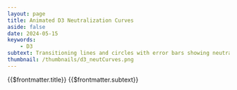 ```yaml
---
layout: page
title: Animated D3 Neutralization Curves
aside: false
date: 2024-05-15
keywords:
    - D3
subtext: Transitioning lines and circles with error bars showing neutralization of pseudovirus with soluble receptors
thumbnail: /thumbnails/d3_neutCurves.png
---
```



<FigureTitle>{{$frontmatter.title}}</FigureTitle>
<SubtitleHeader>{{$frontmatter.subtext}}</SubtitleHeader>
<D3PlotContainer>
    <div class="flex flex-col items-center" ref="svgContainer"></div>
</D3PlotContainer>


<script setup>
    import { ref, onMounted, computed } from 'vue';
    import * as d3 from 'd3';

    const svgContainer = ref(null);
    const dataset = ref(null);
    const width = 600;
    const height = 400;
    const marginTop = 50;
    const marginRight = 10;
    const marginBottom = 40;
    const marginLeft = 50;

    // Format the data from the CSV file
    function formatFile(data) {
        return data.map(d => ({
            serum: d.serum,
            measurement: +d3.format(".6f")(d.measurement),
            concentration: +d3.format(".8f")(d.concentration),
            fit: +d3.format(".8f")(d.fit),
            upper: +d3.format(".8f")(d.upper),
            lower: +d3.format(".8f")(d.lower)
        })).filter(d => !isNaN(d.concentration) && !isNaN(d.fit));
    }

    // Scales
    const x = computed(() => {
        return d3.scaleLog()
            .base(10)
            .domain([d3.min(dataset.value, d => d.concentration), d3.max(dataset.value, d => d.concentration)])
            .range([marginLeft, width - marginRight]);
    });
    const y = computed(() => {
        return d3.scaleLinear()
            .domain([0, 1])
            .range([height - marginBottom, marginTop]);
    });



    // Create the SVG element
    function createSvg() {
        const svg = d3.select(svgContainer.value).append('svg')
            .attr('width', width)
            .attr('height', height)
            .attr('preserveAspectRatio', "xMinYMin meet")
            .attr("viewBox", [0, 0, width, height]);
        return svg;
    }

    // Draw the plot
    function makePlot(svg) {
        const g = svg.append('g');

        const serumGroups = d3.group(dataset.value, d => d.serum);
        const serumDomain = Array.from(serumGroups.keys());
        const colorScale = d3.scaleOrdinal().domain(serumDomain).range(d3.schemeCategory10);

        const duration = 3000; // Duration of the animation in milliseconds
        const pauseDuration = 5000;


        // Draw the lines
        function drawLines() {
            const lines = g.selectAll('path')
                .data(serumGroups)
                .join('path')
                .attr('fill', 'none')
                .attr('stroke', ([serum]) => colorScale(serum))
                .attr('stroke-width', 1.5)
                .attr('d', ([, group]) => {
                    return d3.line()
                        .x(d => x.value(d.concentration))
                        .y(d => y.value(d.fit))
                        (group);
                })
                .attr('stroke-dasharray', function () {
                    return this.getTotalLength();
                })
                .attr('stroke-dashoffset', function () {
                    return this.getTotalLength();
                });

            lines.transition()
                .duration(duration)
                .ease(d3.easeCubicInOut)
                .attr('stroke-dashoffset', 0);
        }

        // Draw the circles
        function drawCircles() {
            const circles = g.selectAll('circle')
                .data(dataset.value)
                .join('circle')
                .attr('fill', d => colorScale(d.serum))
                .attr('cx', d => x.value(d.concentration))
                .attr('cy', d => y.value(d.measurement))
                .attr('r', 4)
                .style('opacity', 0);

            circles.transition()
                .duration(duration)
                .ease(d3.easeCubicInOut)
                .style('opacity', d => d.measurement ? 1 : 0)
                .delay((d, i) => i * (duration / dataset.value.length / 2));
        }

        // Draw the error lines
        function drawErrorLines() {
            const errorLines = g.selectAll('.error-line')
                .data(dataset.value.filter(d => d.measurement && d.lower && d.upper))
                .join('line')
                .attr('class', 'error-line')
                .attr('x1', d => x.value(d.concentration))
                .attr('y1', d => y.value(d.lower))
                .attr('x2', d => x.value(d.concentration))
                .attr('y2', d => y.value(d.upper))
                .attr('stroke', d => colorScale(d.serum))
                .attr('stroke-width', 1.5)
                .style('opacity', 0);

            errorLines.transition()
                .duration(duration)
                .ease(d3.easeCubicInOut)
                .style('opacity', 1)
                .delay((d, i) => i * (duration / dataset.value.length));
        }

        // Animation loop
        function animateLoop() {
            drawLines();
            drawCircles();
            drawErrorLines();

            setTimeout(() => {
                g.selectAll('path').remove();
                g.selectAll('circle').remove();
                g.selectAll('.error-line').remove();
                setTimeout(animateLoop, 10);
            }, duration + pauseDuration);
        }

        animateLoop();

        // Add the x-axis and label
        g.append("g")
            .attr("transform", `translate(0,${height - marginBottom})`)
            .call(d3.axisBottom(x.value).ticks(4, ".0e").tickSizeOuter(0))
            .call(d => d.select(".domain").remove())
            .call(d => d.selectAll(".tick text").attr('font-size', '12px'))
            .call(g => g.append("text")
                .attr("x", width / 2)
                .attr("y", marginBottom - 2)
                .attr("fill", "currentColor")
                .attr('font-size', '14px')
                .attr("text-anchor", "middle")
                .text("Concentration (µM)"));

        // Add the y-axis and label, and remove the domain line
        g.append("g")
            .attr("transform", `translate(${marginLeft},0)`)
            .call(d3.axisLeft(y.value).ticks(3).tickFormat(d => `${d * 100}`))
            .call(d => d.select(".domain").remove())
            .call(d => d.selectAll(".tick text").attr('font-size', '12px'))
            .call(d => d.append("text")
                .attr("transform", "rotate(-90)")
                .attr("x", -(height) / 2)
                .attr("y", -marginLeft + 15)
                .attr("fill", "currentColor")
                .attr('font-size', '14px')
                .attr("text-anchor", "middle")
                .text("Infectivity (%)"));

        // Add the legend
        const legend = svg.append('g')
            .attr('class', 'legend')
            .attr('transform', `translate(${width - marginRight - 120}, ${marginTop})`);
        const legendItems = legend.selectAll('.legend-item')
            .data(serumDomain)
            .join('g')
            .attr('class', 'legend-item')
            .attr('transform', (d, i) => `translate(0, ${i * 20})`);
        legendItems.append('circle')
            .attr('cx', 0)
            .attr('cy', -45)
            .attr('r', 4)
            .attr('fill', d => colorScale(d));
        legendItems.append('text')
            .attr('x', 6)
            .attr('y', -42)
            .attr('fill', 'currentColor')
            .attr('text-anchor', 'start')
            .attr('font-size', '10px')
            .text(d => d);
    }



    const fetchData = async () => {
        try {
            const response = await fetch('/data/ephrin_neutcurve_df.csv');
            const result = await response.text();
            const csv =  d3.csvParse(result);
            dataset.value =  await formatFile(csv);
            const svg = createSvg();
            makePlot(svg);
        } catch (error) {
            console.error(error);
        }
    }
    // Run the code when the component is mounted
    onMounted( () => {
        fetchData();
        
    });
</script>